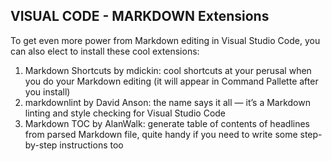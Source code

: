 ## VISUAL CODE - MARKDOWN Extensions
To get even more power from Markdown editing in Visual Studio Code, you can also elect to install these cool extensions:
1. Markdown Shortcuts by mdickin: cool shortcuts at your perusal when you do your Markdown editing (it will appear in Command Pallette after you install)
2. markdownlint by David Anson: the name says it all — it’s a Markdown linting and style checking for Visual Studio Code
3. Markdown TOC by AlanWalk: generate table of contents of headlines from parsed Markdown file, quite handy if you need to write some step-by-step instructions too
